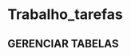 # Trabalho_tarefas
<!DOCTYPE html>
<html>
    <head> 
        <title>Trabalho_Tarefas</title>
    </head>
    <body>
        <h2>GERENCIAR TABELAS
    </body>
</html>